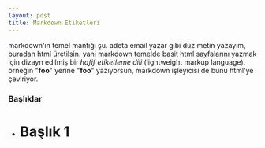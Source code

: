 ```yaml
---
layout: post
title: Markdown Etiketleri
---
```


markdown'ın temel mantığı şu.  adeta email yazar gibi düz metin yazayım, buradan html üretilsin.  yani markdown temelde basit html sayfalarını
yazmak için dizayn edilmiş bir _hafif etiketleme dili_ (lightweight markup language).  örneğin "<strong>foo</strong>" yerine "**foo**"
yazıyorsun, markdown işleyicisi de bunu html'ye çeviriyor.

### Başlıklar
- # Başlık 1 #

